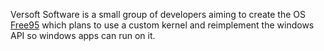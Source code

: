 Versoft Software is a small group of developers aiming to create the OS [Free95](https://github.com/Versoft-Software/Free95) which plans to use a custom kernel and reimplement the windows API so windows apps can run on it.
